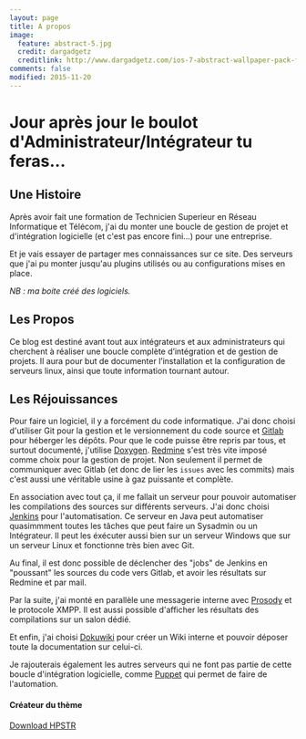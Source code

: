 ```yaml
---
layout: page
title: A propos
image:
  feature: abstract-5.jpg
  credit: dargadgetz
  creditlink: http://www.dargadgetz.com/ios-7-abstract-wallpaper-pack-for-iphone-5-and-ipod-touch-retina/
comments: false
modified: 2015-11-20
---
```


# Jour après jour le boulot d'Administrateur/Intégrateur tu feras...

## Une Histoire

Après avoir fait une formation de Technicien Superieur en Réseau Informatique et Télécom, j'ai du monter une boucle de gestion de projet et d'intégration logicielle (et c'est pas encore fini...) pour une entreprise.

Et je vais essayer de partager mes connaissances sur ce site. Des serveurs que j'ai pu monter jusqu'au plugins utilisés ou au configurations mises en place.

_NB : ma boite créé des logiciels._

## Les Propos

Ce blog est destiné avant tout aux intégrateurs et aux administrateurs qui cherchent à réaliser une boucle complète d’intégration et de gestion de projets. Il aura pour but de documenter l’installation et la configuration de serveurs linux, ainsi que toute information tournant autour.

## Les Réjouissances

Pour faire un logiciel, il y a forcément du code informatique. J'ai donc choisi d'utiliser Git pour la gestion et le versionnement du code source et [Gitlab](https://gitlab.com) pour héberger les dépôts. Pour que le code puisse être repris par tous, et surtout documenté, j'utilise [Doxygen](http://www.doxygen.org/). [Redmine](http://www.redmine.org/) s'est très vite imposé comme choix pour la gestion de projet. Non seulement il permet de communiquer avec Gitlab (et donc de lier les `issues` avec les commits) mais c'est aussi une véritable usine à gaz puissante et complète.

En association avec tout ça, il me fallait un serveur pour pouvoir automatiser les compilations des sources sur différents serveurs. J'ai donc choisi [Jenkins](https://jenkins-ci.org) pour l'automatisation. Ce serveur en Java peut automatiser quasimmment toutes les tâches que peut faire un Sysadmin ou un Intégrateur. Il peut les éxécuter aussi bien sur un serveur Windows que sur un serveur Linux et fonctionne très bien avec Git.

Au final, il est donc possible de déclencher des "jobs" de Jenkins en "poussant" les sources du code vers Gitlab, et avoir les résultats sur Redmine et par mail.

Par la suite, j'ai monté en parallèle une messagerie interne avec [Prosody](https://prosody.im/) et le protocole XMPP. Il est aussi possible d'afficher les résultats des compilations sur un salon dédié.

Et enfin, j'ai choisi [Dokuwiki](https://www.dokuwiki.org/) pour créer un Wiki interne et pouvoir déposer toute la documentation sur celui-ci.

Je rajouterais également les autres serveurs qui ne font pas partie de cette boucle d'intégration logicielle, comme [Puppet](https://puppetlabs.com/) qui permet de faire de l'automation.

#### Créateur du thème

<div markdown="0"> <a href="https://github.com/mmistakes/hpstr-jekyll-theme" class="btn btn-success">Download HPSTR</a></div>
